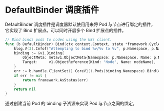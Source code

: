 # DefaultBinder 调度插件 #

DefaultBinder 调度插件是调度器默认使用用来将 Pod 与节点进行绑定的插件，它实现了 Bind 扩展点。可以同时开启多个 Bind 扩展点的插件。

``` go
// Bind binds pods to nodes using the k8s client.
func (b DefaultBinder) Bind(ctx context.Context, state *framework.CycleState, p *v1.Pod, nodeName string) *framework.Status {
	klog.V(3).Infof("Attempting to bind %v/%v to %v", p.Namespace, p.Name, nodeName)
	binding := &v1.Binding{
		ObjectMeta: metav1.ObjectMeta{Namespace: p.Namespace, Name: p.Name, UID: p.UID},
		Target:     v1.ObjectReference{Kind: "Node", Name: nodeName},
	}
	err := b.handle.ClientSet().CoreV1().Pods(binding.Namespace).Bind(ctx, binding, metav1.CreateOptions{})
	if err != nil {
		return framework.AsStatus(err)
	}
	return nil
}
```

通过创建当前 Pod 的 binding 子资源来实现 Pod 与节点之间的绑定。
